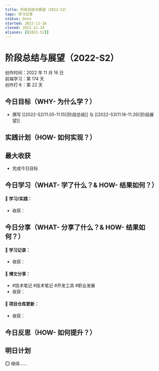 ```yaml
---
title: 阶段总结与展望（2022-S2）
tags: 学习记录
status: Done
started: 2022-11-16
closed: 2022-11-24
aliases: [[2022-S2]]
---
```

# 阶段总结与展望（2022-S2）
创作时间：2022 年 11 月 16 日  
前端学习：第 174 天  
创作打卡：第 22 天
## 今日目标（WHY- 为什么学？）
- 撰写 [[2022-S2(11.05-11.15)|阶段总结]] 与 [[2022-S3(11.16-11.26)|阶段展望]]
## 实践计划（HOW- 如何实现？）
## 最大收获
- 完成今日目标
## 今日学习（WHAT- 学了什么？& HOW- 结果如何？）
#### 🫰 学习/实践：
- 收获：
## 今日分享（WHAT- 分享了什么？& HOW- 结果如何？）
#### 🫰 学习记录：
- 收获：
#### 🫰 博文分享：
- #技术笔记 #技术笔记 #开发工具 #职业发展
- 收获：
#### 🫰 项目仓库更新：
- 收获：
## 今日反思（HOW- 如何提升？）
## 明日计划
⭕ 继续……
